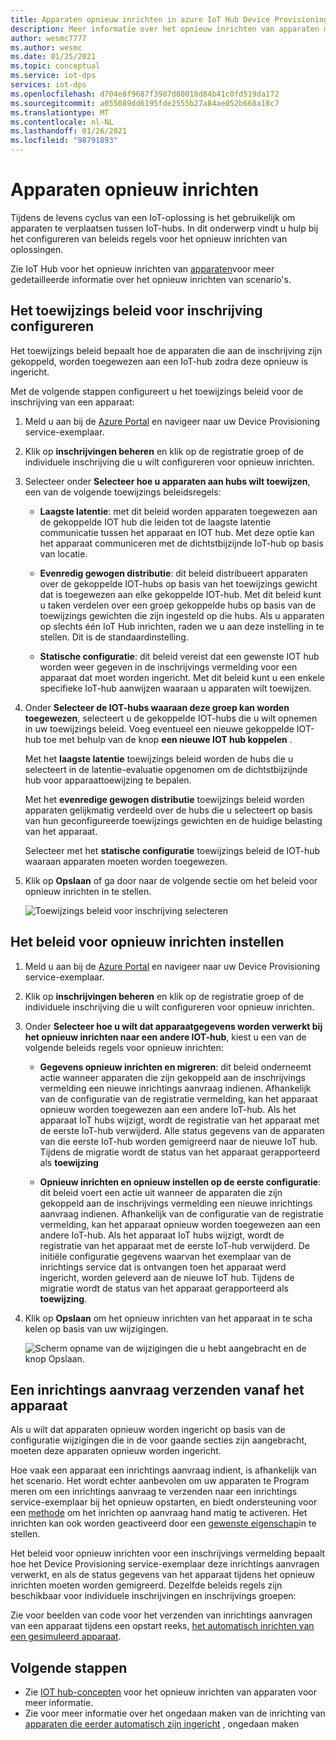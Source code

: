 ```yaml
---
title: Apparaten opnieuw inrichten in azure IoT Hub Device Provisioning Service
description: Meer informatie over het opnieuw inrichten van apparaten met het DPS-exemplaar (Device Provisioning Service) en waarom u dit mogelijk moet doen.
author: wesmc7777
ms.author: wesmc
ms.date: 01/25/2021
ms.topic: conceptual
ms.service: iot-dps
services: iot-dps
ms.openlocfilehash: d704e8f9687f3987d80018d84b41c0fd519da172
ms.sourcegitcommit: a055089dd6195fde2555b27a84ae052b668a18c7
ms.translationtype: MT
ms.contentlocale: nl-NL
ms.lasthandoff: 01/26/2021
ms.locfileid: "98791893"
---
```

# <a name="how-to-reprovision-devices"></a>Apparaten opnieuw inrichten

Tijdens de levens cyclus van een IoT-oplossing is het gebruikelijk om apparaten te verplaatsen tussen IoT-hubs. In dit onderwerp vindt u hulp bij het configureren van beleids regels voor het opnieuw inrichten van oplossingen.

Zie IoT Hub voor het opnieuw inrichten van [apparaten](concepts-device-reprovision.md)voor meer gedetailleerde informatie over het opnieuw inrichten van scenario's.


## <a name="configure-the-enrollment-allocation-policy"></a>Het toewijzings beleid voor inschrijving configureren

Het toewijzings beleid bepaalt hoe de apparaten die aan de inschrijving zijn gekoppeld, worden toegewezen aan een IoT-hub zodra deze opnieuw is ingericht.

Met de volgende stappen configureert u het toewijzings beleid voor de inschrijving van een apparaat:

1. Meld u aan bij de [Azure Portal](https://portal.azure.com) en navigeer naar uw Device Provisioning service-exemplaar.

2. Klik op **inschrijvingen beheren** en klik op de registratie groep of de individuele inschrijving die u wilt configureren voor opnieuw inrichten. 

3. Selecteer onder **Selecteer hoe u apparaten aan hubs wilt toewijzen**, een van de volgende toewijzings beleidsregels:

    * **Laagste latentie**: met dit beleid worden apparaten toegewezen aan de gekoppelde IOT hub die leiden tot de laagste latentie communicatie tussen het apparaat en IOT hub. Met deze optie kan het apparaat communiceren met de dichtstbijzijnde IoT-hub op basis van locatie. 
    
    * **Evenredig gewogen distributie**: dit beleid distribueert apparaten over de gekoppelde IOT-hubs op basis van het toewijzings gewicht dat is toegewezen aan elke gekoppelde IOT-hub. Met dit beleid kunt u taken verdelen over een groep gekoppelde hubs op basis van de toewijzings gewichten die zijn ingesteld op die hubs. Als u apparaten op slechts één IoT Hub inrichten, raden we u aan deze instelling in te stellen. Dit is de standaardinstelling. 
    
    * **Statische configuratie**: dit beleid vereist dat een gewenste IOT hub worden weer gegeven in de inschrijvings vermelding voor een apparaat dat moet worden ingericht. Met dit beleid kunt u een enkele specifieke IoT-hub aanwijzen waaraan u apparaten wilt toewijzen.

4. Onder **Selecteer de IOT-hubs waaraan deze groep kan worden toegewezen**, selecteert u de gekoppelde IOT-hubs die u wilt opnemen in uw toewijzings beleid. Voeg eventueel een nieuwe gekoppelde IOT-hub toe met behulp van de knop **een nieuwe IOT hub koppelen** .

    Met het **laagste latentie** toewijzings beleid worden de hubs die u selecteert in de latentie-evaluatie opgenomen om de dichtstbijzijnde hub voor apparaattoewijzing te bepalen.

    Met het **evenredige gewogen distributie** toewijzings beleid worden apparaten gelijkmatig verdeeld over de hubs die u selecteert op basis van hun geconfigureerde toewijzings gewichten en de huidige belasting van het apparaat.

    Selecteer met het **statische configuratie** toewijzings beleid de IOT-hub waaraan apparaten moeten worden toegewezen.

4. Klik op **Opslaan** of ga door naar de volgende sectie om het beleid voor opnieuw inrichten in te stellen.

    ![Toewijzings beleid voor inschrijving selecteren](./media/how-to-reprovision/enrollment-allocation-policy.png)



## <a name="set-the-reprovisioning-policy"></a>Het beleid voor opnieuw inrichten instellen

1. Meld u aan bij de [Azure Portal](https://portal.azure.com) en navigeer naar uw Device Provisioning service-exemplaar.

2. Klik op **inschrijvingen beheren** en klik op de registratie groep of de individuele inschrijving die u wilt configureren voor opnieuw inrichten.

3. Onder **Selecteer hoe u wilt dat apparaatgegevens worden verwerkt bij het opnieuw inrichten naar een andere IOT-hub**, kiest u een van de volgende beleids regels voor opnieuw inrichten:

    * **Gegevens opnieuw inrichten en migreren**: dit beleid onderneemt actie wanneer apparaten die zijn gekoppeld aan de inschrijvings vermelding een nieuwe inrichtings aanvraag indienen. Afhankelijk van de configuratie van de registratie vermelding, kan het apparaat opnieuw worden toegewezen aan een andere IoT-hub. Als het apparaat IoT hubs wijzigt, wordt de registratie van het apparaat met de eerste IoT-hub verwijderd. Alle status gegevens van de apparaten van die eerste IoT-hub worden gemigreerd naar de nieuwe IoT hub. Tijdens de migratie wordt de status van het apparaat gerapporteerd als **toewijzing**

    * **Opnieuw inrichten en opnieuw instellen op de eerste configuratie**: dit beleid voert een actie uit wanneer de apparaten die zijn gekoppeld aan de inschrijvings vermelding een nieuwe inrichtings aanvraag indienen. Afhankelijk van de configuratie van de registratie vermelding, kan het apparaat opnieuw worden toegewezen aan een andere IoT-hub. Als het apparaat IoT hubs wijzigt, wordt de registratie van het apparaat met de eerste IoT-hub verwijderd. De initiële configuratie gegevens waarvan het exemplaar van de inrichtings service dat is ontvangen toen het apparaat werd ingericht, worden geleverd aan de nieuwe IoT hub. Tijdens de migratie wordt de status van het apparaat gerapporteerd als **toewijzing**.

4. Klik op **Opslaan** om het opnieuw inrichten van het apparaat in te scha kelen op basis van uw wijzigingen.

    ![Scherm opname van de wijzigingen die u hebt aangebracht en de knop Opslaan.](./media/how-to-reprovision/reprovisioning-policy.png)



## <a name="send-a-provisioning-request-from-the-device"></a>Een inrichtings aanvraag verzenden vanaf het apparaat

Als u wilt dat apparaten opnieuw worden ingericht op basis van de configuratie wijzigingen die in de voor gaande secties zijn aangebracht, moeten deze apparaten opnieuw worden ingericht. 

Hoe vaak een apparaat een inrichtings aanvraag indient, is afhankelijk van het scenario. Het wordt echter aanbevolen om uw apparaten te Program meren om een inrichtings aanvraag te verzenden naar een inrichtings service-exemplaar bij het opnieuw opstarten, en biedt ondersteuning voor een [methode](../iot-hub/iot-hub-devguide-direct-methods.md) om het inrichten op aanvraag hand matig te activeren. Het inrichten kan ook worden geactiveerd door een [gewenste eigenschap](../iot-hub/iot-hub-devguide-device-twins.md#desired-property-example)in te stellen. 

Het beleid voor opnieuw inrichten voor een inschrijvings vermelding bepaalt hoe het Device Provisioning service-exemplaar deze inrichtings aanvragen verwerkt, en als de status gegevens van het apparaat tijdens het opnieuw inrichten moeten worden gemigreerd. Dezelfde beleids regels zijn beschikbaar voor individuele inschrijvingen en inschrijvings groepen:

Zie voor beelden van code voor het verzenden van inrichtings aanvragen van een apparaat tijdens een opstart reeks, [het automatisch inrichten van een gesimuleerd apparaat](quick-create-simulated-device.md).


## <a name="next-steps"></a>Volgende stappen

- Zie [IOT hub-concepten](concepts-device-reprovision.md) voor het opnieuw inrichten van apparaten voor meer informatie. 
- Zie voor meer informatie over het ongedaan maken van de inrichting van [apparaten die eerder automatisch zijn ingericht](how-to-unprovision-devices.md) , ongedaan maken 












